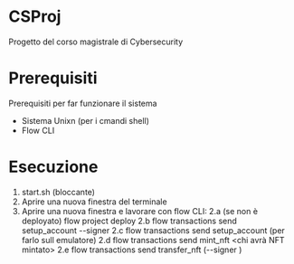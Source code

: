 # CSProj
Progetto del corso magistrale di Cybersecurity

# Prerequisiti
Prerequisiti per far funzionare il sistema
* Sistema Unixn (per i cmandi shell)
* Flow CLI

# Esecuzione
1. start.sh (bloccante)
2. Aprire una nuova finestra del terminale
3. Aprire una nuova finestra e lavorare con flow CLI:
    2.a (se non è deployato) flow project deploy
    2.b flow transactions send setup_account --signer <nome account>
    <!-- flow transactions send setup_account_to_receive_royalty /public/GenericFTReceiver -->
    2.c flow transactions send setup_account (per farlo sull emulatore)
    2.d flow transactions send mint_nft <chi avrà NFT mintato> <nome NFT> <metadata>
    2.e flow transactions send transfer_nft (--signer <nome di chi vuole trasferire se diverso dall account corrente>) <a chi va> <idNFT da trasferire> 